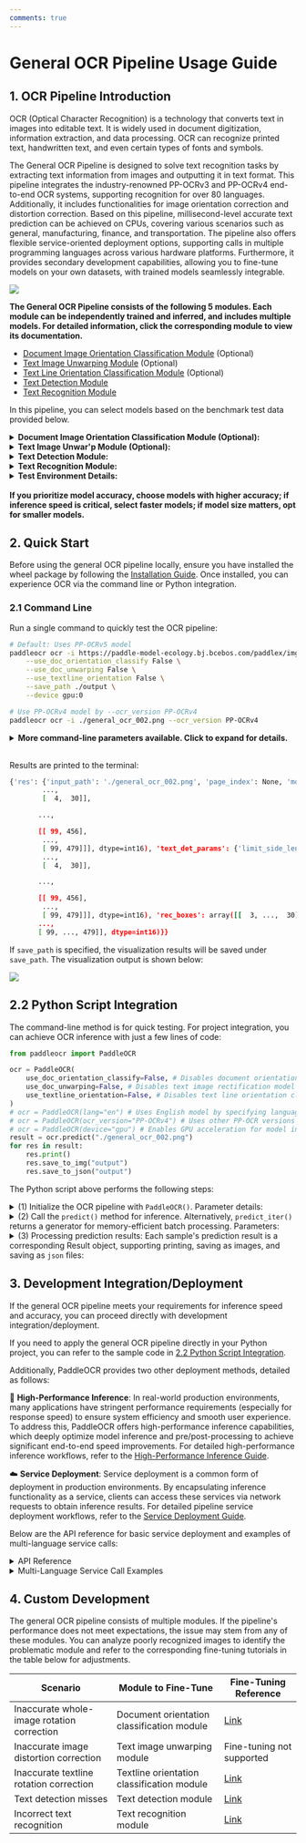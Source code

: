 ```yaml
---
comments: true
---
```


# General OCR Pipeline Usage Guide

## 1. OCR Pipeline Introduction

OCR (Optical Character Recognition) is a technology that converts text in images into editable text. It is widely used in document digitization, information extraction, and data processing. OCR can recognize printed text, handwritten text, and even certain types of fonts and symbols.

The General OCR Pipeline is designed to solve text recognition tasks by extracting text information from images and outputting it in text format. This pipeline integrates the industry-renowned PP-OCRv3 and PP-OCRv4 end-to-end OCR systems, supporting recognition for over 80 languages. Additionally, it includes functionalities for image orientation correction and distortion correction. Based on this pipeline, millisecond-level accurate text prediction can be achieved on CPUs, covering various scenarios such as general, manufacturing, finance, and transportation. The pipeline also offers flexible service-oriented deployment options, supporting calls in multiple programming languages across various hardware platforms. Furthermore, it provides secondary development capabilities, allowing you to fine-tune models on your own datasets, with trained models seamlessly integrable.

<img src="https://raw.githubusercontent.com/cuicheng01/PaddleX_doc_images/main/images/pipelines/ocr/01.png"/>

<b>The General OCR Pipeline consists of the following 5 modules. Each module can be independently trained and inferred, and includes multiple models. For detailed information, click the corresponding module to view its documentation.</b>

- [Document Image Orientation Classification Module](../module_usage/doc_img_orientation_classification.md) (Optional)
- [Text Image Unwarping Module](../module_usage/text_image_unwarping.md) (Optional)
- [Text Line Orientation Classification Module](../module_usage/text_line_orientation_classification.md) (Optional)
- [Text Detection Module](../module_usage/text_detection.md)
- [Text Recognition Module](../module_usage/text_recognition.md)

In this pipeline, you can select models based on the benchmark test data provided below.

<details>
<summary><b>Document Image Orientation Classification Module (Optional):</b></summary>
<table>
<thead>
<tr>
<th>Model</th><th>Model Download Link</th>
<th>Top-1 Acc (%)</th>
<th>GPU Inference Time (ms)<br/>[Standard Mode / High-Performance Mode]</th>
<th>CPU Inference Time (ms)<br/>[Standard Mode / High-Performance Mode]</th>
<th>Model Size (MB)</th>
<th>Description</th>
</tr>
</thead>
<tbody>
<tr>
<td>PP-LCNet_x1_0_doc_ori</td><td><a href="https://paddle-model-ecology.bj.bcebos.com/paddlex/official_inference_model/paddle3.0.0/PP-LCNet_x1_0_doc_ori_infer.tar">Inference Model</a>/<a href="https://paddle-model-ecology.bj.bcebos.com/paddlex/official_pretrained_model/PP-LCNet_x1_0_doc_ori_pretrained.pdparams">Training Model</a></td>
<td>99.06</td>
<td>2.31 / 0.43</td>
<td>3.37 / 1.27</td>
<td>7</td>
<td>Document image classification model based on PP-LCNet_x1_0, with four categories: 0°, 90°, 180°, and 270°.</td>
</tr>
</tbody>
</table>
</details>

<details>
<summary><b>Text Image Unwar'p Module (Optional):</b></summary>
<table>
<thead>
<tr>
<th>Model</th><th>Model Download Link</th>
<th>CER</th>
<th>Model Size (MB)</th>
<th>Description</th>
</tr>
</thead>
<tbody>
<tr>
<td>UVDoc</td><td><a href="https://paddle-model-ecology.bj.bcebos.com/paddlex/official_inference_model/paddle3.0.0/UVDoc_infer.tar">Inference Model</a>/<a href="https://paddle-model-ecology.bj.bcebos.com/paddlex/official_pretrained_model/UVDoc_pretrained.pdparams">Training Model</a></td>
<td>0.179</td>
<td>30.3</td>
<td>High-precision Text Image Unwarping model.</td>
</tr>
</tbody>
</table>
</details>

<details>
<summary><b>Text Detection Module:</b></summary>
<table>
<thead>
<tr>
<th>Model</th><th>Model Download Link</th>
<th>Detection Hmean (%)</th>
<th>GPU Inference Time (ms)<br/>[Standard Mode / High-Performance Mode]</th>
<th>CPU Inference Time (ms)<br/>[Standard Mode / High-Performance Mode]</th>
<th>Model Size (MB)</th>
<th>Description</th>
</tr>
</thead>
<tbody>
<tr>
<td>PP-OCRv5_server_det</td><td><a href="https://paddle-model-ecology.bj.bcebos.com/paddlex/official_inference_model/paddle3.0.0/PP-OCRv5_server_det_infer.tar">Inference Model</a>/<a href="https://paddle-model-ecology.bj.bcebos.com/paddlex/official_pretrained_model/PP-OCRv5_server_det_pretrained.pdparams">Training Model</a></td>
<td>83.8</td>
<td>89.55 / 70.19</td>
<td>371.65 / 371.65</td>
<td>84.3</td>
<td>PP-OCRv5 server-side text detection model with higher accuracy, suitable for deployment on high-performance servers</td>
</tr>
<tr>
<td>PP-OCRv5_mobile_det</td><td><a href="https://paddle-model-ecology.bj.bcebos.com/paddlex/official_inference_model/paddle3.0.0/PP-OCRv5_mobile_det_infer.tar">Inference Model</a>/<a href="https://paddle-model-ecology.bj.bcebos.com/paddlex/official_pretrained_model/PP-OCRv5_mobile_det_pretrained.pdparams">Training Model</a></td>
<td>79.0</td>
<td>8.79 / 3.13</td>
<td>51.00 / 28.58</td>
<td>4.7</td>
<td>PP-OCRv5 mobile-side text detection model with higher efficiency, suitable for deployment on edge devices</td>
</tr>
<tr>
<td>PP-OCRv4_server_det</td><td><a href="https://paddle-model-ecology.bj.bcebos.com/paddlex/official_inference_model/paddle3.0.0/PP-OCRv4_server_det_infer.tar">Inference Model</a>/<a href="https://paddle-model-ecology.bj.bcebos.com/paddlex/official_pretrained_model/PP-OCRv4_server_det_pretrained.pdparams">Training Model</a></td>
<td>69.2</td>
<td>83.34 / 80.91</td>
<td>442.58 / 442.58</td>
<td>109</td>
<td>PP-OCRv4 server-side text detection model with higher accuracy, suitable for deployment on high-performance servers</td>
</tr>
<tr>
<td>PP-OCRv4_mobile_det</td><td><a href="https://paddle-model-ecology.bj.bcebos.com/paddlex/official_inference_model/paddle3.0.0/PP-OCRv4_mobile_det_infer.tar">Inference Model</a>/<a href="https://paddle-model-ecology.bj.bcebos.com/paddlex/official_pretrained_model/PP-OCRv4_mobile_det_pretrained.pdparams">Training Model</a></td>
<td>63.8</td>
<td>8.79 / 3.13</td>
<td>51.00 / 28.58</td>
<td>4.7</td>
<td>PP-OCRv4 mobile-side text detection model with higher efficiency, suitable for deployment on edge devices</td>
</tr>
</tbody>
</table>
</details>

<details>
<summary><b>Text Recognition Module:</b></summary>
<table>
<tr>
<th>Model</th><th>Model Download Links</th>
<th>Recognition Avg Accuracy(%)</th>
<th>GPU Inference Time (ms)<br/>[Normal Mode / High-Performance Mode]</th>
<th>CPU Inference Time (ms)<br/>[Normal Mode / High-Performance Mode]</th>
<th>Model Storage Size (M)</th>
<th>Introduction</th>
</tr>
<tr>
<td>PP-OCRv5_server_rec</td><td><a href="https://paddle-model-ecology.bj.bcebos.com/paddlex/official_inference_model/paddle3.0.0/\
PP-OCRv5_server_rec_infer.tar">Inference Model</a>/<a href="https://paddle-model-ecology.bj.bcebos.com/paddlex/official_pretrained_model/PP-OCRv5_server_rec_pretrained.pdparams">Pretrained Model</a></td>
<td>86.38</td>
<td> 8.45/2.36 </td>
<td> 122.69/122.69 </td>
<td>81 M</td>
<td rowspan="2">PP-OCRv5_rec is a next-generation text recognition model. It aims to efficiently and accurately support the recognition of four major languages—Simplified Chinese, Traditional Chinese, English, and Japanese—as well as complex text scenarios such as handwriting, vertical text, pinyin, and rare characters using a single model. While maintaining recognition performance, it balances inference speed and model robustness, providing efficient and accurate technical support for document understanding in various scenarios.</td>
</tr>
<tr>
<td>PP-OCRv5_mobile_rec</td><td><a href="https://paddle-model-ecology.bj.bcebos.com/paddlex/official_inference_model/paddle3.0.0/\
PP-OCRv5_mobile_rec_infer.tar">Inference Model</a>/<a href="https://paddle-model-ecology.bj.bcebos.com/paddlex/official_pretrained_model/PP-OCRv5_mobile_rec_pretrained.pdparams">Pretrained Model</a></td>
<td>81.29</td>
<td> 1.46/5.43 </td>
<td> 5.32/91.79 </td>
<td>16 M</td>
</tr>
<tr>
<td>PP-OCRv4_server_rec_doc</td><td><a href="https://paddle-model-ecology.bj.bcebos.com/paddlex/official_inference_model/paddle3.0.0/\
PP-OCRv4_server_rec_doc_infer.tar">Inference Model</a>/<a href="https://paddle-model-ecology.bj.bcebos.com/paddlex/official_pretrained_model/PP-OCRv4_server_rec_doc_pretrained.pdparams">Pretrained Model</a></td>
<td>86.58</td>
<td>6.65 / 2.38</td>
<td>32.92 / 32.92</td>
<td>91 M</td>
<td>PP-OCRv4_server_rec_doc is trained on a mixed dataset of more Chinese document data and PP-OCR training data, building upon PP-OCRv4_server_rec. It enhances the recognition capabilities for some Traditional Chinese characters, Japanese characters, and special symbols, supporting over 15,000 characters. In addition to improving document-related text recognition, it also enhances general text recognition capabilities.</td>
</tr>
<tr>
<td>PP-OCRv4_mobile_rec</td><td><a href="https://paddle-model-ecology.bj.bcebos.com/paddlex/official_inference_model/paddle3.0.0/PP-OCRv4_mobile_rec_infer.tar">Inference Model</a>/<a href="https://paddle-model-ecology.bj.bcebos.com/paddlex/official_pretrained_model/PP-OCRv4_mobile_rec_pretrained.pdparams">Pretrained Model</a></td>
<td>83.28</td>
<td>4.82 / 1.20</td>
<td>16.74 / 4.64</td>
<td>11 M</td>
<td>A lightweight recognition model of PP-OCRv4 with high inference efficiency, suitable for deployment on various hardware devices, including edge devices.</td>
</tr>
<tr>
<td>PP-OCRv4_server_rec </td><td><a href="https://paddle-model-ecology.bj.bcebos.com/paddlex/official_inference_model/paddle3.0.0/PP-OCRv4_server_rec_infer.tar">Inference Model</a>/<a href="https://paddle-model-ecology.bj.bcebos.com/paddlex/official_pretrained_model/PP-OCRv4_server_rec_pretrained.pdparams">Pretrained Model</a></td>
<td>85.19 </td>
<td>6.58 / 2.43</td>
<td>33.17 / 33.17</td>
<td>87 M</td>
<td>The server-side model of PP-OCRv4, offering high inference accuracy and deployable on various servers.</td>
</tr>
<tr>
<td>en_PP-OCRv4_mobile_rec</td><td><a href="https://paddle-model-ecology.bj.bcebos.com/paddlex/official_inference_model/paddle3.0.0/\
en_PP-OCRv4_mobile_rec_infer.tar">Inference Model</a>/<a href="https://paddle-model-ecology.bj.bcebos.com/paddlex/official_pretrained_model/en_PP-OCRv4_mobile_rec_pretrained.pdparams">Pretrained Model</a></td>
<td>70.39</td>
<td>4.81 / 0.75</td>
<td>16.10 / 5.31</td>
<td>7.3 M</td>
<td>An ultra-lightweight English recognition model trained based on the PP-OCRv4 recognition model, supporting English and numeric character recognition.</td>
</tr>
</table>

> ❗ The above section lists the **6 core models** that are primarily supported by the text recognition module. In total, the module supports **20 comprehensive models**, including multiple multilingual text recognition models. Below is the complete list of models:

<details><summary> 👉Details of the Model List</summary>

* <b>PP-OCRv5 Multi-Scenario Models</b>

<table>
<tr>
<th>Model</th><th>Model Download Links</th>
<th>Avg Accuracy for Chinese Recognition (%)</th>
<th>Avg Accuracy for English Recognition (%)</th>
<th>Avg Accuracy for Traditional Chinese Recognition (%)</th>
<th>Avg Accuracy for Japanese Recognition (%)</th>
<th>GPU Inference Time (ms)<br/>[Normal Mode / High-Performance Mode]</th>
<th>CPU Inference Time (ms)<br/>[Normal Mode / High-Performance Mode]</th>
<th>Model Storage Size (M)</th>
<th>Introduction</th>
</tr>
<tr>
<td>PP-OCRv5_server_rec</td><td><a href="https://paddle-model-ecology.bj.bcebos.com/paddlex/official_inference_model/paddle3.0.0/\
PP-OCRv5_server_rec_infer.tar">Inference Model</a>/<a href="https://paddle-model-ecology.bj.bcebos.com/paddlex/official_pretrained_model/PP-OCRv5_server_rec_pretrained.pdparams">Pretrained Model</a></td>
<td>86.38</td>
<td>64.70</td>
<td>93.29</td>
<td>60.35</td>
<td> 8.45/2.36 </td>
<td> 122.69/122.69 </td>
<td>81 M</td>
<td rowspan="2">PP-OCRv5_rec is a next-generation text recognition model. It aims to efficiently and accurately support the recognition of four major languages—Simplified Chinese, Traditional Chinese, English, and Japanese—as well as complex text scenarios such as handwriting, vertical text, pinyin, and rare characters using a single model. While maintaining recognition performance, it balances inference speed and model robustness, providing efficient and accurate technical support for document understanding in various scenarios.</td>
</tr>
<tr>
<td>PP-OCRv5_mobile_rec</td><td><a href="https://paddle-model-ecology.bj.bcebos.com/paddlex/official_inference_model/paddle3.0.0/\
PP-OCRv5_mobile_rec_infer.tar">Inference Model</a>/<a href="https://paddle-model-ecology.bj.bcebos.com/paddlex/official_pretrained_model/PP-OCRv5_mobile_rec_pretrained.pdparams">Pretrained Model</a></td>
<td>81.29</td>
<td>66.00</td>
<td>83.55</td>
<td>54.65</td>
<td> 1.46/5.43 </td>
<td> 5.32/91.79 </td>
<td>16 M</td>
</tr>
</table>

* <b>Chinese Recognition Models</b>
<table>
<tr>
<th>Model</th><th>Download Links</th>
<th>Accuracy(%)</th>
<th>GPU Inference Time (ms)<br/>[Standard / High-Performance]</th>
<th>CPU Inference Time (ms)<br/>[Standard / High-Performance]</th>
<th>Model Size (MB)</th>
<th>Description</th>
</tr>
<tr>
<td>PP-OCRv4_server_rec_doc</td><td><a href="https://paddle-model-ecology.bj.bcebos.com/paddlex/official_inference_model/paddle3.0.0/\
PP-OCRv4_server_rec_doc_infer.tar">Inference Model</a>/<a href="https://paddle-model-ecology.bj.bcebos.com/paddlex/official_pretrained_model/PP-OCRv4_server_rec_doc_pretrained.pdparams">Training Model</a></td>
<td>86.58</td>
<td>6.65 / 2.38</td>
<td>32.92 / 32.92</td>
<td>181</td>
<td>Enhanced for document text recognition, supporting 15,000+ characters including Traditional Chinese and Japanese.</td>
</tr>
<tr>
<td>PP-OCRv4_mobile_rec</td><td><a href="https://paddle-model-ecology.bj.bcebos.com/paddlex/official_inference_model/paddle3.0.0/PP-OCRv4_mobile_rec_infer.tar">Inference Model</a>/<a href="https://paddle-model-ecology.bj.bcebos.com/paddlex/official_pretrained_model/PP-OCRv4_mobile_rec_pretrained.pdparams">Training Model</a></td>
<td>83.28</td>
<td>4.82 / 1.20</td>
<td>16.74 / 4.64</td>
<td>88</td>
<td>Lightweight model optimized for edge devices.</td>
</tr>
<tr>
<td>PP-OCRv4_server_rec </td><td><a href="https://paddle-model-ecology.bj.bcebos.com/paddlex/official_inference_model/paddle3.0.0/PP-OCRv4_server_rec_infer.tar">Inference Model</a>/<a href="https://paddle-model-ecology.bj.bcebos.com/paddlex/official_pretrained_model/PP-OCRv4_server_rec_pretrained.pdparams">Training Model</a></td>
<td>85.19 </td>
<td>6.58 / 2.43</td>
<td>33.17 / 33.17</td>
<td>151</td>
<td>High-accuracy server-side model.</td>
</tr>
<tr>
<td>PP-OCRv3_mobile_rec</td><td><a href="https://paddle-model-ecology.bj.bcebos.com/paddlex/official_inference_model/paddle3.0.0/\
PP-OCRv3_mobile_rec_infer.tar">Inference Model</a>/<a href="https://paddle-model-ecology.bj.bcebos.com/paddlex/official_pretrained_model/PP-OCRv3_mobile_rec_pretrained.pdparams">Training Model</a></td>
<td>75.43</td>
<td>5.87 / 1.19</td>
<td>9.07 / 4.28</td>
<td>138</td>
<td>Lightweight PP-OCRv3 model for edge devices.</td>
</tr>
</table>

<table>
<tr>
<th>Model</th><th>Download Links</th>
<th>Accuracy(%)</th>
<th>GPU Inference Time (ms)<br/>[Standard / High-Performance]</th>
<th>CPU Inference Time (ms)<br/>[Standard / High-Performance]</th>
<th>Model Size (MB)</th>
<th>Description</th>
</tr>
<tr>
<td>ch_SVTRv2_rec</td><td><a href="https://paddle-model-ecology.bj.bcebos.com/paddlex/official_inference_model/paddle3.0.0/ch_SVTRv2_rec_infer.tar">Inference Model</a>/<a href="https://paddle-model-ecology.bj.bcebos.com/paddlex/official_pretrained_model/ch_SVTRv2_rec_pretrained.pdparams">Training Model</a></td>
<td>68.81</td>
<td>8.08 / 2.74</td>
<td>50.17 / 42.50</td>
<td>126</td>
<td rowspan="1">
SVTRv2, developed by FVL's OpenOCR team, won first prize in the PaddleOCR Algorithm Challenge, improving end-to-end recognition accuracy by 6% over PP-OCRv4.
</td>
</tr>
</table>

<table>
<tr>
<th>Model</th><th>Download Links</th>
<th>Accuracy(%)</th>
<th>GPU Inference Time (ms)<br/>[Standard / High-Performance]</th>
<th>CPU Inference Time (ms)<br/>[Standard / High-Performance]</th>
<th>Model Size (MB)</th>
<th>Description</th>
</tr>
<tr>
<td>ch_RepSVTR_rec</td><td><a href="https://paddle-model-ecology.bj.bcebos.com/paddlex/official_inference_model/paddle3.0.0/ch_RepSVTR_rec_infer.tar">Inference Model</a>/<a href="https://paddle-model-ecology.bj.bcebos.com/paddlex/official_pretrained_model/ch_RepSVTR_rec_pretrained.pdparams">Training Model</a></td>
<td>65.07</td>
<td>5.93 / 1.62</td>
<td>20.73 / 7.32</td>
<td>70</td>
<td rowspan="1">RepSVTR, a mobile-optimized version of SVTRv2, won first prize in the PaddleOCR Challenge, improving accuracy by 2.5% over PP-OCRv4 with comparable speed.</td>
</tr>
</table>

* <b>English Recognition Models</b>
<table>
<tr>
<th>Model</th><th>Download Links</th>
<th>Accuracy(%)</th>
<th>GPU Inference Time (ms)<br/>[Standard / High-Performance]</th>
<th>CPU Inference Time (ms)<br/>[Standard / High-Performance]</th>
<th>Model Size (MB)</th>
<th>Description</th>
</tr>
<tr>
<td>en_PP-OCRv4_mobile_rec</td><td><a href="https://paddle-model-ecology.bj.bcebos.com/paddlex/official_inference_model/paddle3.0.0/\
en_PP-OCRv4_mobile_rec_infer.tar">Inference Model</a>/<a href="https://paddle-model-ecology.bj.bcebos.com/paddlex/official_pretrained_model/en_PP-OCRv4_mobile_rec_pretrained.pdparams">Training Model</a></td>
<td> 70.39</td>
<td>4.81 / 0.75</td>
<td>16.10 / 5.31</td>
<td>66</td>
<td>Ultra-lightweight English recognition model supporting English and numeric characters.</td>
</tr>
<tr>
<td>en_PP-OCRv3_mobile_rec</td><td><a href="https://paddle-model-ecology.bj.bcebos.com/paddlex/official_inference_model/paddle3.0.0/\
en_PP-OCRv3_mobile_rec_infer.tar">Inference Model</a>/<a href="https://paddle-model-ecology.bj.bcebos.com/paddlex/official_pretrained_model/en_PP-OCRv3_mobile_rec_pretrained.pdparams">Training Model</a></td>
<td>70.69</td>
<td>5.44 / 0.75</td>
<td>8.65 / 5.57</td>
<td>85</td>
<td>PP-OCRv3-based English recognition model.</td>
</tr>
</table>

* <b>Multilingual Recognition Models</b>
<table>
<tr>
<th>Model</th><th>Download Link</th>
<th>Recognition Avg Accuracy(%)</th>
<th>GPU Inference Time (ms)<br/>[Standard Mode / High-Performance Mode]</th>
<th>CPU Inference Time (ms)<br/>[Standard Mode / High-Performance Mode]</th>
<th>Model Size (M)</th>
<th>Description</th>
</tr>
<tr>
<td>korean_PP-OCRv3_mobile_rec</td><td><a href="https://paddle-model-ecology.bj.bcebos.com/paddlex/official_inference_model/paddle3.0.0/\
korean_PP-OCRv3_mobile_rec_infer.tar">Inference Model</a>/<a href="https://paddle-model-ecology.bj.bcebos.com/paddlex/official_pretrained_model/korean_PP-OCRv3_mobile_rec_pretrained.pdparams">Training Model</a></td>
<td>60.21</td>
<td>5.40 / 0.97</td>
<td>9.11 / 4.05</td>
<td>114 M</td>
<td>Ultra-lightweight Korean recognition model based on PP-OCRv3, supporting Korean and numeric characters</td>
</tr>
<tr>
<td>japan_PP-OCRv3_mobile_rec</td><td><a href="https://paddle-model-ecology.bj.bcebos.com/paddlex/official_inference_model/paddle3.0.0/\
japan_PP-OCRv3_mobile_rec_infer.tar">Inference Model</a>/<a href="https://paddle-model-ecology.bj.bcebos.com/paddlex/official_pretrained_model/japan_PP-OCRv3_mobile_rec_pretrained.pdparams">Training Model</a></td>
<td>45.69</td>
<td>5.70 / 1.02</td>
<td>8.48 / 4.07</td>
<td>120 M </td>
<td>Ultra-lightweight Japanese recognition model based on PP-OCRv3, supporting Japanese and numeric characters</td>
</tr>
<tr>
<td>chinese_cht_PP-OCRv3_mobile_rec</td><td><a href="https://paddle-model-ecology.bj.bcebos.com/paddlex/official_inference_model/paddle3.0.0/\
chinese_cht_PP-OCRv3_mobile_rec_infer.tar">Inference Model</a>/<a href="https://paddle-model-ecology.bj.bcebos.com/paddlex/official_pretrained_model/chinese_cht_PP-OCRv3_mobile_rec_pretrained.pdparams">Training Model</a></td>
<td>82.06</td>
<td>5.90 / 1.28</td>
<td>9.28 / 4.34</td>
<td>152 M </td>
<td>Ultra-lightweight Traditional Chinese recognition model based on PP-OCRv3, supporting Traditional Chinese and numeric characters</td>
</tr>
<tr>
<td>te_PP-OCRv3_mobile_rec</td><td><a href="https://paddle-model-ecology.bj.bcebos.com/paddlex/official_inference_model/paddle3.0.0/\
te_PP-OCRv3_mobile_rec_infer.tar">Inference Model</a>/<a href="https://paddle-model-ecology.bj.bcebos.com/paddlex/official_pretrained_model/te_PP-OCRv3_mobile_rec_pretrained.pdparams">Training Model</a></td>
<td>95.88</td>
<td>5.42 / 0.82</td>
<td>8.10 / 6.91</td>
<td>85 M </td>
<td>Ultra-lightweight Telugu recognition model based on PP-OCRv3, supporting Telugu and numeric characters</td>
</tr>
<tr>
<td>ka_PP-OCRv3_mobile_rec</td><td><a href="https://paddle-model-ecology.bj.bcebos.com/paddlex/official_inference_model/paddle3.0.0/\
ka_PP-OCRv3_mobile_rec_infer.tar">Inference Model</a>/<a href="https://paddle-model-ecology.bj.bcebos.com/paddlex/official_pretrained_model/ka_PP-OCRv3_mobile_rec_pretrained.pdparams">Training Model</a></td>
<td>96.96</td>
<td>5.25 / 0.79</td>
<td>9.09 / 3.86</td>
<td>85 M </td>
<td>Ultra-lightweight Kannada recognition model based on PP-OCRv3, supporting Kannada and numeric characters</td>
</tr>
<tr>
<td>ta_PP-OCRv3_mobile_rec</td><td><a href="https://paddle-model-ecology.bj.bcebos.com/paddlex/official_inference_model/paddle3.0.0/\
ta_PP-OCRv3_mobile_rec_infer.tar">Inference Model</a>/<a href="https://paddle-model-ecology.bj.bcebos.com/paddlex/official_pretrained_model/ta_PP-OCRv3_mobile_rec_pretrained.pdparams">Training Model</a></td>
<td>76.83</td>
<td>5.23 / 0.75</td>
<td>10.13 / 4.30</td>
<td>85 M </td>
<td>Ultra-lightweight Tamil recognition model based on PP-OCRv3, supporting Tamil and numeric characters</td>
</tr>
<tr>
<td>latin_PP-OCRv3_mobile_rec</td><td><a href="https://paddle-model-ecology.bj.bcebos.com/paddlex/official_inference_model/paddle3.0.0/\
latin_PP-OCRv3_mobile_rec_infer.tar">Inference Model</a>/<a href="https://paddle-model-ecology.bj.bcebos.com/paddlex/official_pretrained_model/latin_PP-OCRv3_mobile_rec_pretrained.pdparams">Training Model</a></td>
<td>76.93</td>
<td>5.20 / 0.79</td>
<td>8.83 / 7.15</td>
<td>85 M</td>
<td>Ultra-lightweight Latin recognition model based on PP-OCRv3, supporting Latin and numeric characters</td>
</tr>
<tr>
<td>arabic_PP-OCRv3_mobile_rec</td><td><a href="https://paddle-model-ecology.bj.bcebos.com/paddlex/official_inference_model/paddle3.0.0/\
arabic_PP-OCRv3_mobile_rec_infer.tar">Inference Model</a>/<a href="https://paddle-model-ecology.bj.bcebos.com/paddlex/official_pretrained_model/arabic_PP-OCRv3_mobile_rec_pretrained.pdparams">Training Model</a></td>
<td>73.55</td>
<td>5.35 / 0.79</td>
<td>8.80 / 4.56</td>
<td>85 M</td>
<td>Ultra-lightweight Arabic script recognition model based on PP-OCRv3, supporting Arabic script and numeric characters</td>
</tr>
<tr>
<td>cyrillic_PP-OCRv3_mobile_rec</td><td><a href="https://paddle-model-ecology.bj.bcebos.com/paddlex/official_inference_model/paddle3.0.0/\
cyrillic_PP-OCRv3_mobile_rec_infer.tar">Inference Model</a>/<a href="https://paddle-model-ecology.bj.bcebos.com/paddlex/official_pretrained_model/cyrillic_PP-OCRv3_mobile_rec_pretrained.pdparams">Training Model</a></td>
<td>94.28</td>
<td>5.23 / 0.76</td>
<td>8.89 / 3.88</td>
<td>85 M  </td>
<td>Ultra-lightweight Cyrillic script recognition model based on PP-OCRv3, supporting Cyrillic script and numeric characters</td>
</tr>
<tr>
<td>devanagari_PP-OCRv3_mobile_rec</td><td><a href="https://paddle-model-ecology.bj.bcebos.com/paddlex/official_inference_model/paddle3.0.0/\
devanagari_PP-OCRv3_mobile_rec_infer.tar">Inference Model</a>/<a href="https://paddle-model-ecology.bj.bcebos.com/paddlex/official_pretrained_model/devanagari_PP-OCRv3_mobile_rec_pretrained.pdparams">Training Model</a></td>
<td>96.44</td>
<td>5.22 / 0.79</td>
<td>8.56 / 4.06</td>
<td>85 M</td>
<td>Ultra-lightweight Devanagari script recognition model based on PP-OCRv3, supporting Devanagari script and numeric characters</td>
</tr>
</table>
</details>
</details>

<details>
<summary><strong>Test Environment Details:</strong></summary>

  <ul>
      <li><b>Performance Test Environment</b>
          <ul>
            <li><strong>Test Datasets:
             </strong>
                <ul>
                  <li>Document Image Orientation Classification Model: PaddleX in-house dataset covering ID cards and documents, with 1,000 images.</li>
                  <li>Text Image Correction Model: <a href="https://www3.cs.stonybrook.edu/~cvl/docunet.html">DocUNet</a>.</li>
                  <li>Text Detection Model: PaddleOCR in-house Chinese dataset covering street views, web images, documents, and handwriting, with 500 images for detection.</li>
                  <li>Chinese Recognition Model: PaddleOCR in-house Chinese dataset covering street views, web images, documents, and handwriting, with 11,000 images for recognition.</li>
                  <li>ch_SVTRv2_rec: <a href="https://aistudio.baidu.com/competition/detail/1131/0/introduction">PaddleOCR Algorithm Challenge - Task 1: OCR End-to-End Recognition</a> A-set evaluation data.</li>
                  <li>ch_RepSVTR_rec: <a href="https://aistudio.baidu.com/competition/detail/1131/0/introduction">PaddleOCR Algorithm Challenge - Task 1: OCR End-to-End Recognition</a> B-set evaluation data.</li>
                  <li>English Recognition Model: PaddleX in-house English dataset.</li>
                  <li>Multilingual Recognition Model: PaddleX in-house multilingual dataset.</li>
                  <li>Text Line Orientation Classification Model: PaddleX in-house dataset covering ID cards and documents, with 1,000 images.</li>
                </ul>
             </li>
              <li><strong>Hardware Configuration:</strong>
                  <ul>
                      <li>GPU: NVIDIA Tesla T4</li>
                      <li>CPU: Intel Xeon Gold 6271C @ 2.60GHz</li>
                      <li>Other Environment: Ubuntu 20.04 / cuDNN 8.6 / TensorRT 8.5.2.2</li>
                  </ul>
              </li>
          </ul>
      </li>
      <li><b>Inference Mode Description</b></li>
  </ul>

<table border="1">
    <thead>
        <tr>
            <th>Mode</th>
            <th>GPU Configuration</th>
            <th>CPU Configuration</th>
            <th>Acceleration Techniques</th>
        </tr>
    </thead>
    <tbody>
        <tr>
            <td>Standard Mode</td>
            <td>FP32 Precision / No TRT Acceleration</td>
            <td>FP32 Precision / 8 Threads</td>
            <td>PaddleInference</td>
        </tr>
        <tr>
            <td>High-Performance Mode</td>
            <td>Optimal combination of precision types and acceleration strategies</td>
            <td>FP32 Precision / 8 Threads</td>
            <td>Optimal backend selection (Paddle/OpenVINO/TRT, etc.)</td>
        </tr>
    </tbody>
</table>

</details>

<br />
<b>If you prioritize model accuracy, choose models with higher accuracy; if inference speed is critical, select faster models; if model size matters, opt for smaller models.</b>

## 2. Quick Start  

Before using the general OCR pipeline locally, ensure you have installed the wheel package by following the [Installation Guide](../installation.en.md). Once installed, you can experience OCR via the command line or Python integration.  

### 2.1 Command Line  

Run a single command to quickly test the OCR pipeline:  

```bash  
# Default: Uses PP-OCRv5 model  
paddleocr ocr -i https://paddle-model-ecology.bj.bcebos.com/paddlex/imgs/demo_image/general_ocr_002.png \
    --use_doc_orientation_classify False \
    --use_doc_unwarping False \
    --use_textline_orientation False \
    --save_path ./output \
    --device gpu:0 

# Use PP-OCRv4 model by --ocr_version PP-OCRv4
paddleocr ocr -i ./general_ocr_002.png --ocr_version PP-OCRv4
```  

<details><summary><b>More command-line parameters available. Click to expand for details.</b></summary>  
<table>  
<thead>  
<tr>  
<th>Parameter</th>  
<th>Description</th>  
<th>Type</th>  
<th>Default</th>  
</tr>  
</thead>  
<tbody>  
<tr>  
<td><code>input</code></td>  
<td>Input data (required). Supports:  
<ul>  
<li><b>Python Var</b>: e.g., <code>numpy.ndarray</code> image data;</li>  
<li><b>str</b>: Local file path (e.g., <code>/root/data/img.jpg</code>), URL (e.g., <a href="https://paddle-model-ecology.bj.bcebos.com/paddlex/imgs/demo_image/general_doc_preprocessor_002.png">example</a>), or directory (e.g., <code>/root/data/</code>);</li>  
<li><b>List</b>: List of inputs, e.g., <code>[numpy.ndarray, numpy.ndarray]</code>, <code>["/root/data/img1.jpg", "/root/data/img2.jpg"]</code>.</li>  
</ul>  
</td>  
<td><code>Python Var|str|list</code></td>  
<td></td>  
</tr>  
<tr>  
<td><code>save_path</code></td>  
<td>Path to save inference results. If <code>None</code>, results are not saved locally.</td>  
<td><code>str</code></td>  
<td></td>  
</tr>  
<tr>  
<td><code>doc_orientation_classify_model_name</code></td>  
<td>Name of the document orientation classification model. If <code>None</code>, the default pipeline model is used.</td>  
<td><code>str</code></td>  
<td><code>None</code></td>  
</tr>  
<tr>  
<td><code>doc_orientation_classify_model_dir</code></td>  
<td>Directory path of the document orientation classification model. If <code>None</code>, the official model is downloaded.</td>  
<td><code>str</code></td>  
<td><code>None</code></td>  
</tr>  
<tr>  
<td><code>doc_unwarping_model_name</code></td>  
<td>Name of the text image correction model. If <code>None</code>, the default pipeline model is used.</td>  
<td><code>str</code></td>  
<td><code>None</code></td>  
</tr>  
<tr>  
<td><code>doc_unwarping_model_dir</code></td>  
<td>Directory path of the text image correction model. If <code>None</code>, the official model is downloaded.</td>  
<td><code>str</code></td>  
<td><code>None</code></td>  
</tr>  
<tr>  
<td><code>text_detection_model_name</code></td>  
<td>Name of the text detection model. If <code>None</code>, the default pipeline model is used.</td>  
<td><code>str</code></td>  
<td><code>None</code></td>  
</tr>  
<tr>  
<td><code>text_detection_model_dir</code></td>  
<td>Directory path of the text detection model. If <code>None</code>, the official model is downloaded.</td>  
<td><code>str</code></td>  
<td><code>None</code></td>  
</tr>  
<tr>  
<td><code>text_line_orientation_model_name</code></td>  
<td>Name of the text line orientation model. If <code>None</code>, the default pipeline model is used.</td>  
<td><code>str</code></td>  
<td><code>None</code></td>  
</tr>  
<tr>  
<td><code>text_line_orientation_model_dir</code></td>  
<td>Directory path of the text line orientation model. If <code>None</code>, the official model is downloaded.</td>  
<td><code>str</code></td>  
<td><code>None</code></td>  
</tr>  
<tr>  
<td><code>text_line_orientation_batch_size</code></td>  
<td>Batch size for the text line orientation model. If <code>None</code>, defaults to <code>1</code>.</td>  
<td><code>int</code></td>  
<td><code>None</code></td>  
</tr>  
<tr>  
<td><code>text_recognition_model_name</code></td>  
<td>Name of the text recognition model. If <code>None</code>, the default pipeline model is used.</td>  
<td><code>str</code></td>  
<td><code>None</code></td>  
</tr>  
<tr>  
<td><code>text_recognition_model_dir</code></td>  
<td>Directory path of the text recognition model. If <code>None</code>, the official model is downloaded.</td>  
<td><code>str</code></td>  
<td><code>None</code></td>  
</tr>  
<tr>  
<td><code>text_recognition_batch_size</code></td>  
<td>Batch size for the text recognition model. If <code>None</code>, defaults to <code>1</code>.</td>  
<td><code>int</code></td>  
<td><code>None</code></td>  
</tr>  
<tr>  
<td><code>use_doc_orientation_classify</code></td>  
<td>Whether to enable document orientation classification. If <code>None</code>, defaults to pipeline initialization value (<code>True</code>).</td>  
<td><code>bool</code></td>  
<td><code>None</code></td>  
</tr>  
<tr>  
<td><code>use_doc_unwarping</code></td>  
<td>Whether to enable text image correction. If <code>None</code>, defaults to pipeline initialization value (<code>True</code>).</td>  
<td><code>bool</code></td>  
<td><code>None</code></td>  
</tr>  
<tr>  
<td><code>use_textline_orientation</code></td>  
<td>Whether to enable text line orientation classification. If <code>None</code>, defaults to pipeline initialization value (<code>True</code>).</td>  
<td><code>bool</code></td>  
<td><code>None</code></td>  
</tr>  
<tr>  
<td><code>text_det_limit_side_len</code></td>  
<td>Maximum side length limit for text detection.  
<ul>  
<li><b>int</b>: Any integer > <code>0</code>;</li>  
<li><b>None</b>: If <code>None</code>, defaults to pipeline initialization value (<code>960</code>).</li>  
</ul>  
</td>  
<td><code>int</code></td>  
<td><code>None</code></td>  
</tr>  
<tr>  
<td><code>text_det_limit_type</code></td>  
<td>Side length limit type for text detection.  
<ul>  
<li><b>str</b>: Supports <code>min</code> (ensures shortest side ≥ <code>det_limit_side_len</code>) or <code>max</code> (ensures longest side ≤ <code>limit_side_len</code>);</li>  
<li><b>None</b>: If <code>None</code>, defaults to pipeline initialization value (<code>max</code>).</li>  
</ul>  
</td>  
<td><code>str</code></td>  
<td><code>None</code></td>  
</tr>  
<tr>  
<td><code>text_det_thresh</code></td>  
<td>Pixel threshold for text detection. Pixels with scores > this threshold are considered text.  
<ul>  
<li><b>float</b>: Any float > <code>0</code>;</li>  
<li><b>None</b>: If <code>None</code>, defaults to pipeline initialization value (<code>0.3</code>).</li>  
</ul>  
</td>  
<td><code>float</code></td>  
<td><code>None</code></td>  
</tr>  
<tr>  
<td><code>text_det_box_thresh</code></td>  
<td>Box threshold for text detection. Detected regions with average scores > this threshold are retained.  
<ul>  
<li><b>float</b>: Any float > <code>0</code>;</li>  
<li><b>None</b>: If <code>None</code>, defaults to pipeline initialization value (<code>0.6</code>).</li>  
</ul>  
</td>  
<td><code>float</code></td>  
<td><code>None</code></td>  
</tr>  
<tr>  
<td><code>text_det_unclip_ratio</code></td>  
<td>Expansion ratio for text detection. Larger values expand text regions more.  
<ul>  
<li><b>float</b>: Any float > <code>0</code>;</li>  
<li><b>None</b>: If <code>None</code>, defaults to pipeline initialization value (<code>2.0</code>).</li>  
</ul>  
</td>  
<td><code>float</code></td>  
<td><code>None</code></td>  
</tr>  
<tr>  
<td><code>text_det_input_shape</code></td>  
<td>Input shape for text detection.</td>  
<td><code>tuple</code></td>  
<td><code>None</code></td>  
</tr>  
<tr>  
<td><code>text_rec_score_thresh</code></td>  
<td>Score threshold for text recognition. Results with scores > this threshold are retained.  
<ul>  
<li><b>float</b>: Any float > <code>0</code>;</li>  
<li><b>None</b>: If <code>None</code>, defaults to pipeline initialization value (<code>0.0</code>, no threshold).</li>  
</ul>  
</td>  
<td><code>float</code></td>  
<td><code>None</code></td>  
</tr>  
<tr>  
<td><code>text_rec_input_shape</code></td>  
<td>Input shape for text recognition.</td>  
<td><code>tuple</code></td>  
<td><code>None</code></td>  
</tr>  
<tr>  
<td><code>lang</code></td>  
<td>Specifies the OCR model language.  
<ul>  
<li><b>ch</b>: Chinese;</li>  
<li><b>en</b>: English;</li>  
<li><b>korean</b>: Korean;</li>  
<li><b>japan</b>: Japanese;</li>  
<li><b>chinese_cht</b>: Traditional Chinese;</li>  
<li><b>te</b>: Telugu;</li>  
<li><b>ka</b>: Kannada;</li>  
<li><b>ta</b>: Tamil;</li>  
<li><b>None</b>: If <code>None</code>, defaults to <code>ch</code>.</li>  
</ul>  
</td>  
<td><code>str</code></td>  
<td><code>None</code></td>  
</tr>  
<tr>  
<td><code>ocr_version</code></td>  
<td>OCR model version.  
<ul>  
<li><b>PP-OCRv5</b>: Uses PP-OCRv5 models;</li>  
<li><b>PP-OCRv4</b>: Uses PP-OCRv4 models;</li>  
<li><b>PP-OCRv3</b>: Uses PP-OCRv3 models;</li>  
<li><b>None</b>: If <code>None</code>, defaults to PP-OCRv5 models.</li>  
</ul>  
</td>  
<td><code>str</code></td>  
<td><code>None</code></td>  
</tr>  
<tr>  
<td><code>device</code></td>  
<td>Device for inference. Supports:  
<ul>  
<li><b>CPU</b>: <code>cpu</code>;</li>  
<li><b>GPU</b>: <code>gpu:0</code> (first GPU);</li>  
<li><b>NPU</b>: <code>npu:0</code>;</li>  
<li><b>XPU</b>: <code>xpu:0</code>;</li>  
<li><b>MLU</b>: <code>mlu:0</code>;</li>  
<li><b>DCU</b>: <code>dcu:0</code>;</li>  
<li><b>None</b>: If <code>None</code>, defaults to GPU 0 (if available) or CPU.</li>  
</ul>  
</td>  
<td><code>str</code></td>  
<td><code>None</code></td>  
</tr>  
<tr>  
<td><code>enable_hpi</code></td>  
<td>Whether to enable high-performance inference.</td>  
<td><code>bool</code></td>  
<td><code>False</code></td>  
</tr>  
<tr>  
<td><code>use_tensorrt</code></td>  
<td>Whether to use TensorRT for acceleration.</td>  
<td><code>bool</code></td>  
<td><code>False</code></td>  
</tr>  
<tr>  
<td><code>min_subgraph_size</code></td>  
<td>Minimum subgraph size for model optimization.</td>  
<td><code>int</code></td>  
<td><code>3</code></td>  
</tr>  
<tr>  
<td><code>precision</code></td>  
<td>Computation precision (e.g., <code>fp32</code>, <code>fp16</code>).</td>  
<td><code>str</code></td>  
<td><code>fp32</code></td>  
</tr>  
<tr>  
<td><code>enable_mkldnn</code></td>  
<td>Whether to enable MKL-DNN acceleration. If <code>None</code>, enabled by default.</td>  
<td><code>bool</code></td>  
<td><code>None</code></td>  
</tr>  
<tr>  
<td><code>cpu_threads</code></td>  
<td>Number of CPU threads for inference.</td>  
<td><code>int</code></td>  
<td><code>8</code></td>  
</tr>  
<tr>
<td><code>paddlex_config</code></td>
<td>Path to PaddleX pipeline configuration file.</td>
<td><code>str</code></td>
<td><code>None</code></td>
</tr>
</tbody>  
</table>  
</details>  
<br />  

Results are printed to the terminal:  

```bash
{'res': {'input_path': './general_ocr_002.png', 'page_index': None, 'model_settings': {'use_doc_preprocessor': True, 'use_textline_orientation': False}, 'doc_preprocessor_res': {'input_path': None, 'page_index': None, 'model_settings': {'use_doc_orientation_classify': False, 'use_doc_unwarping': False}, 'angle': -1}, 'dt_polys': array([[[  3,  10],
        ...,
        [  4,  30]],

       ...,

       [[ 99, 456],
        ...,
        [ 99, 479]]], dtype=int16), 'text_det_params': {'limit_side_len': 736, 'limit_type': 'min', 'thresh': 0.3, 'max_side_limit': 4000, 'box_thresh': 0.6, 'unclip_ratio': 1.5}, 'text_type': 'general', 'textline_orientation_angles': array([-1, ..., -1]), 'text_rec_score_thresh': 0.0, 'rec_texts': ['www.997700', '', 'Cm', '登机牌', 'BOARDING', 'PASS', 'CLASS', '序号SERIAL NO.', '座位号', 'SEAT NO.', '航班FLIGHT', '日期DATE', '舱位', '', 'W', '035', '12F', 'MU2379', '03DEc', '始发地', 'FROM', '登机口', 'GATE', '登机时间BDT', '目的地TO', '福州', 'TAIYUAN', 'G11', 'FUZHOU', '身份识别IDNO.', '姓名NAME', 'ZHANGQIWEI', '票号TKT NO.', '张祺伟', '票价FARE', 'ETKT7813699238489/1', '登机口于起飞前10分钟关闭 GATESCL0SE10MINUTESBEFOREDEPARTURETIME'], 'rec_scores': array([0.67634439, ..., 0.97416091]), 'rec_polys': array([[[  3,  10],
        ...,
        [  4,  30]],

       ...,

       [[ 99, 456],
        ...,
        [ 99, 479]]], dtype=int16), 'rec_boxes': array([[  3, ...,  30],
       ...,
       [ 99, ..., 479]], dtype=int16)}}
```

If `save_path` is specified, the visualization results will be saved under `save_path`. The visualization output is shown below:

<img src="https://raw.githubusercontent.com/cuicheng01/PaddleX_doc_images/main/images/pipelines/ocr/03.png"/>

## 2.2 Python Script Integration  

The command-line method is for quick testing. For project integration, you can achieve OCR inference with just a few lines of code:  

```python  
from paddleocr import PaddleOCR  

ocr = PaddleOCR(
    use_doc_orientation_classify=False, # Disables document orientation classification model via this parameter
    use_doc_unwarping=False, # Disables text image rectification model via this parameter
    use_textline_orientation=False, # Disables text line orientation classification model via this parameter
)
# ocr = PaddleOCR(lang="en") # Uses English model by specifying language parameter
# ocr = PaddleOCR(ocr_version="PP-OCRv4") # Uses other PP-OCR versions via version parameter
# ocr = PaddleOCR(device="gpu") # Enables GPU acceleration for model inference via device parameter
result = ocr.predict("./general_ocr_002.png")  
for res in result:  
    res.print()  
    res.save_to_img("output")  
    res.save_to_json("output")  
```  

The Python script above performs the following steps:  

<details><summary>(1) Initialize the OCR pipeline with <code>PaddleOCR()</code>. Parameter details:</summary>  

<table>  
  <thead>  
    <tr>  
      <th>Parameter</th>  
      <th>Description</th>  
      <th>Type</th>  
      <th>Default</th>  
    </tr>  
  </thead>  
  <tbody>  
<tr>  
<td><code>doc_orientation_classify_model_name</code></td>  
<td>Name of the document orientation model. If <code>None</code>, uses the default pipeline model.</td>  
<td><code>str</code></td>  
<td><code>None</code></td>  
</tr>  
<tr>  
<td><code>doc_orientation_classify_model_dir</code></td>  
<td>Directory path of the document orientation model. If <code>None</code>, downloads the official model.</td>  
<td><code>str</code></td>  
<td><code>None</code></td>  
</tr>  
<tr>  
<td><code>doc_unwarping_model_name</code></td>  
<td>Name of the text image correction model. If <code>None</code>, uses the default pipeline model.</td>  
<td><code>str</code></td>  
<td><code>None</code></td>  
</tr>  
<tr>  
<td><code>doc_unwarping_model_dir</code></td>  
<td>Directory path of the text image correction model. If <code>None</code>, downloads the official model.</td>  
<td><code>str</code></td>  
<td><code>None</code></td>  
</tr>  
<tr>  
<td><code>text_detection_model_name</code></td>  
<td>Name of the text detection model. If <code>None</code>, uses the default pipeline model.</td>  
<td><code>str</code></td>  
<td><code>None</code></td>  
</tr>  
<tr>  
<td><code>text_detection_model_dir</code></td>  
<td>Directory path of the text detection model. If <code>None</code>, downloads the official model.</td>  
<td><code>str</code></td>  
<td><code>None</code></td>  
</tr>  
<tr>  
<td><code>text_line_orientation_model_name</code></td>  
<td>Name of the text line orientation model. If <code>None</code>, uses the default pipeline model.</td>  
<td><code>str</code></td>  
<td><code>None</code></td>  
</tr>  
<tr>  
<td><code>text_line_orientation_model_dir</code></td>  
<td>Directory path of the text line orientation model. If <code>None</code>, downloads the official model.</td>  
<td><code>str</code></td>  
<td><code>None</code></td>  
</tr>  
<tr>  
<td><code>text_line_orientation_batch_size</code></td>  
<td>Batch size for the text line orientation model. If <code>None</code>, defaults to <code>1</code>.</td>  
<td><code>int</code></td>  
<td><code>None</code></td>  
</tr>  
<tr>  
<td><code>text_recognition_model_name</code></td>  
<td>Name of the text recognition model. If <code>None</code>, uses the default pipeline model.</td>  
<td><code>str</code></td>  
<td><code>None</code></td>  
</tr>  
<tr>  
<td><code>text_recognition_model_dir</code></td>  
<td>Directory path of the text recognition model. If <code>None</code>, downloads the official model.</td>  
<td><code>str</code></td>  
<td><code>None</code></td>  
</tr>  
<tr>  
<td><code>text_recognition_batch_size</code></td>  
<td>Batch size for the text recognition model. If <code>None</code>, defaults to <code>1</code>.</td>  
<td><code>int</code></td>  
<td><code>None</code></td>  
</tr>  
<tr>  
<td><code>use_doc_orientation_classify</code></td>  
<td>Whether to enable document orientation classification. If <code>None</code>, defaults to pipeline initialization (<code>True</code>).</td>  
<td><code>bool</code></td>  
<td><code>None</code></td>  
</tr>  
<tr>  
<td><code>use_doc_unwarping</code></td>  
<td>Whether to enable text image correction. If <code>None</code>, defaults to pipeline initialization (<code>True</code>).</td>  
<td><code>bool</code></td>  
<td><code>None</code></td>  
</tr>  
<tr>  
<td><code>use_textline_orientation</code></td>  
<td>Whether to enable text line orientation classification. If <code>None</code>, defaults to pipeline initialization (<code>True</code>).</td>  
<td><code>bool</code></td>  
<td><code>None</code></td>  
</tr>  
<tr>  
<td><code>text_det_limit_side_len</code></td>  
<td>Maximum side length limit for text detection.  
<ul>  
<li><b>int</b>: Any integer > <code>0</code>;</li>  
<li><b>None</b>: If <code>None</code>, defaults to pipeline initialization (<code>960</code>).</li>  
</ul>  
</td>  
<td><code>int</code></td>  
<td><code>None</code></td>  
</tr>  
<tr>  
<td><code>text_det_limit_type</code></td>  
<td>Side length limit type for text detection.  
<ul>  
<li><b>str</b>: Supports <code>min</code> (ensures shortest side ≥ <code>det_limit_side_len</code>) or <code>max</code> (ensures longest side ≤ <code>limit_side_len</code>);</li>  
<li><b>None</b>: If <code>None</code>, defaults to pipeline initialization (<code>max</code>).</li>  
</ul>  
</td>  
<td><code>str</code></td>  
<td><code>None</code></td>  
</tr>  
<tr>  
<td><code>text_det_thresh</code></td>  
<td>Pixel threshold for text detection. Pixels with scores > this threshold are considered text.  
<ul>  
<li><b>float</b>: Any float > <code>0</code>;</li>  
<li><b>None</b>: If <code>None</code>, defaults to pipeline initialization (<code>0.3</code>).</li>  
</ul>  
</td>  
<td><code>float</code></td>  
<td><code>None</code></td>  
</tr>  
<tr>  
<td><code>text_det_box_thresh</code></td>  
<td>Box threshold for text detection. Detected regions with average scores > this threshold are retained.  
<ul>  
<li><b>float</b>: Any float > <code>0</code>;</li>  
<li><b>None</b>: If <code>None</code>, defaults to pipeline initialization (<code>0.6</code>).</li>  
</ul>  
</td>  
<td><code>float</code></td>  
<td><code>None</code></td>  
</tr>  
<tr>  
<td><code>text_det_unclip_ratio</code></td>  
<td>Expansion ratio for text detection. Larger values expand text regions more.  
<ul>  
<li><b>float</b>: Any float > <code>0</code>;</li>  
<li><b>None</b>: If <code>None</code>, defaults to pipeline initialization (<code>2.0</code>).</li>  
</ul>  
</td>  
<td><code>float</code></td>  
<td><code>None</code></td>  
</tr>  
<tr>  
<td><code>text_det_input_shape</code></td>  
<td>Input shape for text detection.</td>  
<td><code>tuple</code></td>  
<td><code>None</code></td>  
</tr>  
<tr>  
<td><code>text_rec_score_thresh</code></td>  
<td>Score threshold for text recognition. Results with scores > this threshold are retained.  
<ul>  
<li><b>float</b>: Any float > <code>0</code>;</li>  
<li><b>None</b>: If <code>None</code>, defaults to pipeline initialization (<code>0.0</code>, no threshold).</li>  
</ul>  
</td>  
<td><code>float</code></td>  
<td><code>None</code></td>  
</tr>  
<tr>  
<td><code>text_rec_input_shape</code></td>  
<td>Input shape for text recognition.</td>  
<td><code>tuple</code></td>  
<td><code>None</code></td>  
</tr>  
<tr>  
<td><code>lang</code></td>  
<td>Specifies the OCR model language.  
<ul>  
<li><b>ch</b>: Chinese;</li>  
<li><b>en</b>: English;</li>  
<li><b>korean</b>: Korean;</li>  
<li><b>japan</b>: Japanese;</li>  
<li><b>chinese_cht</b>: Traditional Chinese;</li>  
<li><b>te</b>: Telugu;</li>  
<li><b>ka</b>: Kannada;</li>  
<li><b>ta</b>: Tamil;</li>  
<li><b>None</b>: If <code>None</code>, defaults to <code>ch</code>.</li>  
</ul>  
</td>  
<td><code>str</code></td>  
<td><code>None</code></td>  
</tr>  
<tr>  
<td><code>ocr_version</code></td>  
<td>OCR model version.  
<ul>  
<li><b>PP-OCRv5</b>: Uses PP-OCRv5 models;</li>  
<li><b>PP-OCRv4</b>: Uses PP-OCRv4 models;</li>  
<li><b>PP-OCRv3</b>: Uses PP-OCRv3 models;</li>  
<li><b>None</b>: If <code>None</code>, defaults to PP-OCRv5 models.</li>  
</ul>  
</td>  
<td><code>str</code></td>  
<td><code>None</code></td>  
</tr>  
<tr>  
<td><code>device</code></td>  
<td>Device for inference. Supports:  
<ul>  
<li><b>CPU</b>: <code>cpu</code>;</li>  
<li><b>GPU</b>: <code>gpu:0</code> (first GPU);</li>  
<li><b>NPU</b>: <code>npu:0</code>;</li>  
<li><b>XPU</b>: <code>xpu:0</code>;</li>  
<li><b>MLU</b>: <code>mlu:0</code>;</li>  
<li><b>DCU</b>: <code>dcu:0</code>;</li>  
<li><b>None</b>: If <code>None</code>, defaults to GPU 0 (if available) or CPU.</li>  
</ul>  
</td>  
<td><code>str</code></td>  
<td><code>None</code></td>  
</tr>  
<tr>  
<td><code>enable_hpi</code></td>  
<td>Whether to enable high-performance inference.</td>  
<td><code>bool</code></td>  
<td><code>False</code></td>  
</tr>  
<tr>  
<td><code>use_tensorrt</code></td>  
<td>Whether to use TensorRT for acceleration.</td>  
<td><code>bool</code></td>  
<td><code>False</code></td>  
</tr>  
<tr>  
<td><code>min_subgraph_size</code></td>  
<td>Minimum subgraph size for model optimization.</td>  
<td><code>int</code></td>  
<td><code>3</code></td>  
</tr>  
<tr>  
<td><code>precision</code></td>  
<td>Computation precision (e.g., <code>fp32</code>, <code>fp16</code>).</td>  
<td><code>str</code></td>  
<td><code>fp32</code></td>  
</tr>  
<tr>  
<td><code>enable_mkldnn</code></td>  
<td>Whether to enable MKL-DNN acceleration. If <code>None</code>, enabled by default.</td>  
<td><code>bool</code></td>  
<td><code>None</code></td>  
</tr>  
<tr>  
<td><code>cpu_threads</code></td>  
<td>Number of CPU threads for inference.</td>  
<td><code>int</code></td>  
<td><code>8</code></td>  
</tr>  
<tr>
<td><code>paddlex_config</code></td>
<td>Path to PaddleX pipeline configuration file.</td>
<td><code>str</code></td>
<td><code>None</code></td>
</tr>
</tbody>  
</table>  
</details>  

<details><summary>(2) Call the <code>predict()</code> method for inference. Alternatively, <code>predict_iter()</code> returns a generator for memory-efficient batch processing. Parameters:</summary>  

<table>  
<thead>  
<tr>  
<th>Parameter</th>  
<th>Description</th>  
<th>Type</th>  
<th>Default</th>  
</tr>  
</thead>  
<tr>  
<td><code>input</code></td>  
<td>Input data (required). Supports:  
<ul>  
<li><b>Python Var</b>: e.g., <code>numpy.ndarray</code> image data;</li>  
<li><b>str</b>: Local file path (e.g., <code>/root/data/img.jpg</code>), URL (e.g., <a href="https://paddle-model-ecology.bj.bcebos.com/paddlex/imgs/demo_image/general_ocr_002.png">example</a>), or directory (e.g., <code>/root/data/</code>);</li>  
<li><b>List</b>: List of inputs, e.g., <code>[numpy.ndarray, numpy.ndarray]</code>, <code>["/root/data/img1.jpg", "/root/data/img2.jpg"]</code>.</li>  
</ul>  
</td>  
<td><code>Python Var|str|list</code></td>  
<td></td>  
</tr>  
<tr>  
<td><code>device</code></td>  
<td>Same as initialization.</td>  
<td><code>str</code></td>  
<td><code>None</code></td>  
</tr>  
<tr>  
<td><code>use_doc_orientation_classify</code></td>  
<td>Whether to enable document orientation classification during inference.</td>  
<td><code>bool</code></td>  
<td><code>None</code></td>  
</tr>  
<tr>  
<td><code>use_doc_unwarping</code></td>  
<td>Whether to enable text image correction during inference.</td>  
<td><code>bool</code></td>  
<td><code>None</code></td>  
</tr>  
<td><code>use_textline_orientation</code></td>  
<td>Whether to enable text line orientation classification during inference.</td>  
<td><code>bool</code></td>  
<td><code>None</code></td>  
</tr>  
<td><code>text_det_limit_side_len</code></td>  
<td>Same as initialization.</td>  
<td><code>int</code></td>  
<td><code>None</code></td>  
</tr>  
<td><code>text_det_limit_type</code></td>  
<td>Same as initialization.</td>  
<td><code>str</code></td>  
<td><code>None</code></td>  
</tr>  
<td><code>text_det_thresh</code></td>  
<td>Same as initialization.</td>  
<td><code>float</code></td>  
<td><code>None</code></td>  
</tr>  
<td><code>text_det_box_thresh</code></td>  
<td>Same as initialization.</td>  
<td><code>float</code></td>  
<td><code>None</code></td>  
</tr>  
<td><code>text_det_unclip_ratio</code></td>  
<td>Same as initialization.</td>  
<td><code>float</code></td>  
<td><code>None</code></td>  
</tr>  
<td><code>text_rec_score_thresh</code></td>
<td>Same as initialization.</td>  
<td><code>float</code></td>
<td><code>None</code></td>
</table>
</details>

<details><summary>(3) Processing prediction results: Each sample's prediction result is a corresponding Result object, supporting printing, saving as images, and saving as <code>json</code> files:</summary>

<table>
<thead>
<tr>
<th>Method</th>
<th>Description</th>
<th>Parameter</th>
<th>Type</th>
<th>Explanation</th>
<th>Default</th>
</tr>
</thead>
<tr>
<td rowspan="3"><code>print()</code></td>
<td rowspan="3">Print results to terminal</td>
<td><code>format_json</code></td>
<td><code>bool</code></td>
<td>Whether to format output with <code>JSON</code> indentation</td>
<td><code>True</code></td>
</tr>
<tr>
<td><code>indent</code></td>
<td><code>int</code></td>
<td>Indentation level for prettifying <code>JSON</code> output (only when <code>format_json=True</code>)</td>
<td>4</td>
</tr>
<tr>
<td><code>ensure_ascii</code></td>
<td><code>bool</code></td>
<td>Whether to escape non-<code>ASCII</code> characters to <code>Unicode</code> (only when <code>format_json=True</code>)</td>
<td><code>False</code></td>
</tr>
<tr>
<td rowspan="3"><code>save_to_json()</code></td>
<td rowspan="3">Save results as JSON file</td>
<td><code>save_path</code></td>
<td><code>str</code></td>
<td>Output file path (uses input filename when directory specified)</td>
<td>None</td>
</tr>
<tr>
<td><code>indent</code></td>
<td><code>int</code></td>
<td>Indentation level for prettifying <code>JSON</code> output (only when <code>format_json=True</code>)</td>
<td>4</td>
</tr>
<tr>
<td><code>ensure_ascii</code></td>
<td><code>bool</code></td>
<td>Whether to escape non-<code>ASCII</code> characters (only when <code>format_json=True</code>)</td>
<td><code>False</code></td>
</tr>
<tr>
<td><code>save_to_img()</code></td>
<td>Save results as image file</td>
<td><code>save_path</code></td>
<td><code>str</code></td>
<td>Output path (supports directory or file path)</td>
<td>None</td>
</tr>
</table>

- The <code>print()</code> method outputs results to terminal with the following structure:

    - <code>input_path</code>: <code>(str)</code> Input image path

    - <code>page_index</code>: <code>(Union[int, None])</code> PDF page number (if input is PDF), otherwise <code>None</code>

    - <code>model_settings</code>: <code>(Dict[str, bool])</code> Pipeline configuration
        - <code>use_doc_preprocessor</code>: <code>(bool)</code> Whether document preprocessing is enabled
        - <code>use_textline_orientation</code>: <code>(bool)</code> Whether text line orientation classification is enabled

    - <code>doc_preprocessor_res</code>: <code>(Dict[str, Union[str, Dict[str, bool], int]])</code> Document preprocessing results (only when <code>use_doc_preprocessor=True</code>)
        - <code>input_path</code>: <code>(Union[str, None])</code> Preprocessor input path (<code>None</code> for <code>numpy.ndarray</code> input)
        - <code>model_settings</code>: <code>(Dict)</code> Preprocessor configuration
            - <code>use_doc_orientation_classify</code>: <code>(bool)</code> Whether document orientation classification is enabled
            - <code>use_doc_unwarping</code>: <code>(bool)</code> Whether text image correction is enabled
        - <code>angle</code>: <code>(int)</code> Document orientation prediction (0-3 for 0°,90°,180°,270°; -1 if disabled)

    - <code>dt_polys</code>: <code>(List[numpy.ndarray])</code> Text detection polygons (4 vertices per box, shape=(4,2), dtype=int16)

    - <code>dt_scores</code>: <code>(List[float])</code> Text detection confidence scores

    - <code>text_det_params</code>: <code>(Dict[str, Dict[str, int, float]])</code> Text detection parameters
        - <code>limit_side_len</code>: <code>(int)</code> Image side length limit
        - <code>limit_type</code>: <code>(str)</code> Length limit handling method
        - <code>thresh</code>: <code>(float)</code> Text pixel classification threshold
        - <code>box_thresh</code>: <code>(float)</code> Detection box confidence threshold
        - <code>unclip_ratio</code>: <code>(float)</code> Text region expansion ratio
        - <code>text_type</code>: <code>(str)</code> Fixed as "general"

    - <code>textline_orientation_angles</code>: <code>(List[int])</code> Text line orientation predictions (actual angles when enabled, [-1,-1,-1] when disabled)

    - <code>text_rec_score_thresh</code>: <code>(float)</code> Text recognition score threshold

    - <code>rec_texts</code>: <code>(List[str])</code> Recognized texts (filtered by <code>text_rec_score_thresh</code>)

    - <code>rec_scores</code>: <code>(List[float])</code> Recognition confidence scores (filtered)

    - <code>rec_polys</code>: <code>(List[numpy.ndarray])</code> Filtered detection polygons (same format as <code>dt_polys</code>)

    - <code>rec_boxes</code>: <code>(numpy.ndarray)</code> Rectangular bounding boxes (shape=(n,4), dtype=int16) with [x_min, y_min, x_max, y_max] coordinates

- <code>save_to_json()</code> saves results to specified <code>save_path</code>:
  - Directory: saves as <code>save_path/{your_img_basename}_res.json</code>
  - File: saves directly to specified path
  - Note: Converts <code>numpy.array</code> to lists since JSON doesn't support numpy arrays

- <code>save_to_img()</code> saves visualization results:
  - Directory: saves as <code>save_path/{your_img_basename}_ocr_res_img.{your_img_extension}</code>
  - File: saves directly (not recommended for multiple images to avoid overwriting)

* Additionally, results with visualizations and predictions can be obtained through the following attributes:

<table>
<thead>
<tr>
<th>Attribute</th>
<th>Description</th>
</tr>
</thead>
<tr>
<td rowspan="1"><code>json</code></td>
<td rowspan="1">Retrieves prediction results in <code>json</code> format</td>
</tr>
<tr>
<td rowspan="2"><code>img</code></td>
<td rowspan="2">Retrieves visualized images in <code>dict</code> format</td>
</tr>
</table>

- The `json` attribute returns prediction results as a dict, with content identical to what's saved by the `save_to_json()` method.
- The `img` attribute returns prediction results as a dictionary containing two `Image.Image` objects under keys `ocr_res_img` (OCR result visualization) and `preprocessed_img` (preprocessing visualization). If the image preprocessing submodule isn't used, only `ocr_res_img` will be present.

</details>

## 3. Development Integration/Deployment

If the general OCR pipeline meets your requirements for inference speed and accuracy, you can proceed directly with development integration/deployment.

If you need to apply the general OCR pipeline directly in your Python project, you can refer to the sample code in [2.2 Python Script Integration](#22-python-script-intergration).

Additionally, PaddleOCR provides two other deployment methods, detailed as follows:

🚀 **High-Performance Inference**: In real-world production environments, many applications have stringent performance requirements (especially for response speed) to ensure system efficiency and smooth user experience. To address this, PaddleOCR offers high-performance inference capabilities, which deeply optimize model inference and pre/post-processing to achieve significant end-to-end speed improvements. For detailed high-performance inference workflows, refer to the [High-Performance Inference Guide](../deployment/high_performance_inference.en.md).

☁️ **Service Deployment**: Service deployment is a common form of deployment in production environments. By encapsulating inference functionality as a service, clients can access these services via network requests to obtain inference results. For detailed pipeline service deployment workflows, refer to the [Service Deployment Guide](../deployment/serving.en.md).

Below are the API reference for basic service deployment and examples of multi-language service calls:

<details><summary>API Reference</summary>
<p>For the main operations provided by the service:</p>
<ul>
<li>The HTTP request method is POST.</li>
<li>Both the request body and response body are JSON data (JSON objects).</li>
<li>When the request is processed successfully, the response status code is <code>200</code>, and the response body has the following attributes:</li>
</ul>
<table>
<thead>
<tr>
<th>Name</th>
<th>Type</th>
<th>Description</th>
</tr>
</thead>
<tbody>
<tr>
<td><code>logId</code></td>
<td><code>string</code></td>
<td>UUID of the request.</td>
</tr>
<tr>
<td><code>errorCode</code></td>
<td><code>integer</code></td>
<td>Error code. Fixed as <code>0</code>.</td>
</tr>
<tr>
<td><code>errorMsg</code></td>
<td><code>string</code></td>
<td>Error message. Fixed as <code>"Success"</code>.</td>
</tr>
<tr>
<td><code>result</code></td>
<td><code>object</code></td>
<td>Operation result.</td>
</tr>
</tbody>
</table>
<ul>
<li>When the request fails, the response body has the following attributes:</li>
</ul>
<table>
<thead>
<tr>
<th>Name</th>
<th>Type</th>
<th>Description</th>
</tr>
</thead>
<tbody>
<tr>
<td><code>logId</code></td>
<td><code>string</code></td>
<td>UUID of the request.</td>
</tr>
<tr>
<td><code>errorCode</code></td>
<td><code>integer</code></td>
<td>Error code. Same as the response status code.</td>
</tr>
<tr>
<td><code>errorMsg</code></td>
<td><code>string</code></td>
<td>Error message.</td>
</tr>
</tbody>
</table>
<p>The main operations provided by the service are as follows:</p>
<ul>
<li><b><code>infer</code></b></li>
</ul>
<p>Obtain OCR results for an image.</p>
<p><code>POST /ocr</code></p>
<ul>
<li>The request body has the following attributes:</li>
</ul>
<table>
<thead>
<tr>
<th>Name</th>
<th>Type</th>
<th>Description</th>
<th>Required</th>
</tr>
</thead>
<tbody>
<tr>
<td><code>file</code></td>
<td><code>string</code></td>
<td>A server-accessible URL to an image or PDF file, or the Base64-encoded content of such a file. By default, for PDF files with more than 10 pages, only the first 10 pages are processed.<br /> To remove the page limit, add the following configuration to the pipeline config file:
<pre><code>Serving:
  extra:
    max_num_input_imgs: null
</code></pre>
</td>
<td>Yes</td>
</tr>
<tr>
<td><code>fileType</code></td>
<td><code>integer</code> | <code>null</code></td>
<td>File type. <code>0</code> for PDF, <code>1</code> for image. If omitted, the type is inferred from the URL.</td>
<td>No</td>
</tr>
<tr>
<td><code>useDocOrientationClassify</code></td>
<td><code>boolean</code> | <code>null</code></td>
<td>Refer to the <code>use_doc_orientation_classify</code> parameter in the pipeline object's <code>predict</code> method.</td>
<td>No</td>
</tr>
<tr>
<td><code>useDocUnwarping</code></td>
<td><code>boolean</code> | <code>null</code></td>
<td>Refer to the <code>use_doc_unwarping</code> parameter in the pipeline object's <code>predict</code> method.</td>
<td>No</td>
</tr>
<tr>
<tr>
<td><code>useTextlineOrientation</code></td>
<td><code>boolean</code> | <code>null</code></td>
<td>Refer to the <code>use_textline_orientation</code> parameter in the pipeline object's <code>predict</code> method.</td>
<td>No</td>
</tr>
<tr>
<td><code>textDetLimitSideLen</code></td>
<td><code>integer</code> | <code>null</code></td>
<td>Refer to the <code>text_det_limit_side_len</code> parameter in the pipeline object's <code>predict</code> method.</td>
<td>No</td>
</tr>
<tr>
<td><code>textDetLimitType</code></td>
<td><code>string</code> | <code>null</code></td>
<td>Refer to the <code>text_det_limit_type</code> parameter in the pipeline object's <code>predict</code> method.</td>
<td>No</td>
</tr>
<tr>
<td><code>textDetThresh</code></td>
<td><code>number</code> | <code>null</code></td>
<td>Refer to the <code>text_det_thresh</code> parameter in the pipeline object's <code>predict</code> method.</td>
<td>No</td>
</tr>
<tr>
<td><code>textDetBoxThresh</code></td>
<td><code>number</code> | <code>null</code></td>
<td>Refer to the <code>text_det_box_thresh</code> parameter in the pipeline object's <code>predict</code> method.</td>
<td>No</td>
</tr>
<tr>
<td><code>textDetUnclipRatio</code></td>
<td><code>number</code> | <code>null</code></td>
<td>Refer to the <code>text_det_unclip_ratio</code> parameter in the pipeline object's <code>predict</code> method.</td>
<td>No</td>
</tr>
<tr>
<td><code>textRecScoreThresh</code></td>
<td><code>number</code> | <code>null</code></td>
<td>Refer to the <code>text_rec_score_thresh</code> parameter in the pipeline object's <code>predict</code> method.</td>
<td>No</td>
</tr>
</tbody>
</table>
<ul>
<li>When the request is successful, the <code>result</code> in the response body has the following attributes:</li>
</ul>
<table>
<thead>
<tr>
<th>Name</th>
<th>Type</th>
<th>Description</th>
</tr>
</thead>
<tbody>
<tr>
<td><code>ocrResults</code></td>
<td><code>object</code></td>
<td>OCR results. The array length is 1 (for image input) or the number of processed document pages (for PDF input). For PDF input, each element represents the result for a corresponding page.</td>
</tr>
<tr>
<td><code>dataInfo</code></td>
<td><code>object</code></td>
<td>Input data information.</td>
</tr>
</tbody>
</table>
<p>Each element in <code>ocrResults</code> is an <code>object</code> with the following attributes:</p>
<table>
<thead>
<tr>
<th>Name</th>
<th>Type</th>
<th>Description</th>
</tr>
</thead>
<tbody>
<tr>
<td><code>prunedResult</code></td>
<td><code>object</code></td>
<td>A simplified version of the <code>res</code> field in the JSON output of the pipeline object's <code>predict</code> method, excluding <code>input_path</code> and <code>page_index</code>.</td>
</tr>
<tr>
<td><code>ocrImage</code></td>
<td><code>string</code> | <code>null</code></td>
<td>OCR result image with detected text regions highlighted. JPEG format, Base64-encoded.</td>
</tr>
<tr>
<td><code>docPreprocessingImage</code></td>
<td><code>string</code> | <code>null</code></td>
<td>Visualization of preprocessing results. JPEG format, Base64-encoded.</td>
</tr>
<tr>
<td><code>inputImage</code></td>
<td><code>string</code> | <code>null</code></td>
<td>Input image. JPEG format, Base64-encoded.</td>
</tr>
</tbody>
</table>
</details>

<details><summary>Multi-Language Service Call Examples</summary>

<details>
<summary>Python</summary>

<pre><code class="language-python">
import base64
import requests

API_URL = "http://localhost:8080/ocr"
file_path = "./demo.jpg"

with open(file_path, "rb") as file:
    file_bytes = file.read()
    file_data = base64.b64encode(file_bytes).decode("ascii")

payload = {"file": file_data, "fileType": 1}

response = requests.post(API_URL, json=payload)

assert response.status_code == 200
result = response.json()["result"]
for i, res in enumerate(result["ocrResults"]):
    print(res["prunedResult"])
    ocr_img_path = f"ocr_{i}.jpg"
    with open(ocr_img_path, "wb") as f:
        f.write(base64.b64decode(res["ocrImage"]))
    print(f"Output image saved at {ocr_img_path}")
</code></pre></details>
</details>

## 4. Custom Development

The general OCR pipeline consists of multiple modules. If the pipeline's performance does not meet expectations, the issue may stem from any of these modules. You can analyze poorly recognized images to identify the problematic module and refer to the corresponding fine-tuning tutorials in the table below for adjustments.

<table>
<thead>
<tr>
<th>Scenario</th>
<th>Module to Fine-Tune</th>
<th>Fine-Tuning Reference</th>
</tr>
</thead>
<tbody>
<tr>
<td>Inaccurate whole-image rotation correction</td>
<td>Document orientation classification module</td>
<td><a href="https://paddlepaddle.github.io/PaddleX/latest/en/module_usage/tutorials/ocr_modules/doc_img_orientation_classification.html#iv-custom-development">Link</a></td>
</tr>
<tr>
<td>Inaccurate image distortion correction</td>
<td>Text image unwarping module</td>
<td>Fine-tuning not supported</td>
</tr>
<tr>
<td>Inaccurate textline rotation correction</td>
<td>Textline orientation classification module</td>
<td><a href="https://paddlepaddle.github.io/PaddleX/latest/en/module_usage/tutorials/ocr_modules/textline_orientation_classification.html#iv-custom-development">Link</a></td>
</tr>
<tr>
<td>Text detection misses</td>
<td>Text detection module</td>
<td><a href="https://paddlepaddle.github.io/PaddleOCR/main/en/version3.x/module_usage/text_detection.html#4-custom-development">Link</a></td>
</tr>
<tr>
<td>Incorrect text recognition</td>
<td>Text recognition module</td>
<td><a href="https://paddlepaddle.github.io/PaddleOCR/main/en/version3.x/module_usage/text_recognition.html#v-secondary-development">Link</a></td>
</tr>
</tbody>
</table>

